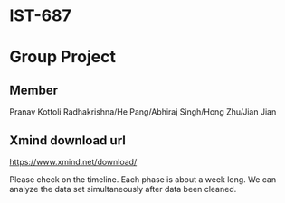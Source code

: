 # IST-687
 Group Project
=======
## Member
Pranav Kottoli Radhakrishna/He Pang/Abhiraj Singh/Hong Zhu/Jian Jian

## Xmind download url
https://www.xmind.net/download/

Please check on the timeline. Each phase is about a week long. We can analyze the data set simultaneously after data been cleaned.